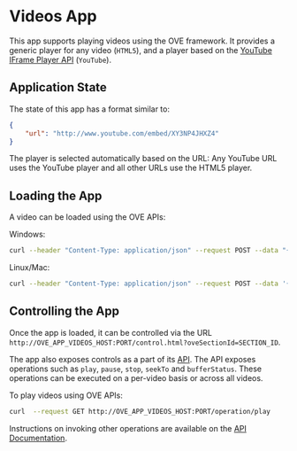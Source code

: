# Videos App

This app supports playing videos using the OVE framework. It provides a generic player for any video (`HTML5`), and a player based on the [YouTube IFrame Player API](https://developers.google.com/youtube/iframe_api_reference) (`YouTube`).

## Application State

The state of this app has a format similar to:

```json
{
    "url": "http://www.youtube.com/embed/XY3NP4JHXZ4"
}
```

The player is selected automatically based on the URL: Any YouTube URL uses the YouTube player and all other URLs use the HTML5 player.

## Loading the App

A video can be loaded using the OVE APIs:

Windows:

```sh
curl --header "Content-Type: application/json" --request POST --data "{\"app\": {\"url\": \"http://OVE_APP_VIDEOS_HOST:PORT\", \"states\": {\"load\": {\"url\": \"http://www.youtube.com/embed/XY3NP4JHXZ4\"}}}, \"space\": \"OVE_SPACE\", \"h\": 500, \"w\": 500, \"y\": 0, \"x\": 0}" http://OVE_CORE_HOST:PORT/section
```

Linux/Mac:

```sh
curl --header "Content-Type: application/json" --request POST --data '{"app": {"url": "http://OVE_APP_VIDEOS_HOST:PORT","states": {"load": {"url": "http://www.youtube.com/embed/XY3NP4JHXZ4"}}}, "space": "OVE_SPACE", "h": 500, "w": 500, "y": 0, "x": 0}' http://OVE_CORE_HOST:PORT/section
```

## Controlling the App

Once the app is loaded, it can be controlled via the URL `http://OVE_APP_VIDEOS_HOST:PORT/control.html?oveSectionId=SECTION_ID`.

The app also exposes controls as a part of its [API](http://OVE_APP_VIDEOS_HOST:PORT/api-docs#operation). The API exposes operations such as `play`, `pause`, `stop`, `seekTo` and `bufferStatus`. These operations can be executed on a per-video basis or across all videos.

To play videos using OVE APIs:

```sh
curl  --request GET http://OVE_APP_VIDEOS_HOST:PORT/operation/play
```

Instructions on invoking other operations are available on the [API Documentation](http://OVE_APP_VIDEOS_HOST:PORT/api-docs#operation).
